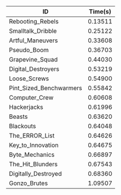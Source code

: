 |ID|Time(s)|
|-|-|
|Rebooting_Rebels|0.13511|
|Smalltalk_Dribble|0.25122|
|Artful_Maneuvers|0.33608|
|Pseudo_Boom|0.36703|
|Grapevine_Squad|0.44030|
|Digital_Destroyers|0.53219|
|Loose_Screws|0.54900|
|Pint_Sized_Benchwarmers|0.55842|
|Computer_Crew|0.60608|
|Hackerjacks|0.61996|
|Beasts|0.63620|
|Blackouts|0.64048|
|The_ERROR_List|0.64626|
|Key_to_Innovation|0.64675|
|Byte_Mechanics|0.66897|
|The_Hit_Blunders|0.67543|
|Digitally_Destroyed|0.68360|
|Gonzo_Brutes|1.09507|
